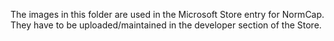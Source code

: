 The images in this folder are used in the Microsoft Store entry for NormCap. They have
to be uploaded/maintained in the developer section of the Store.
